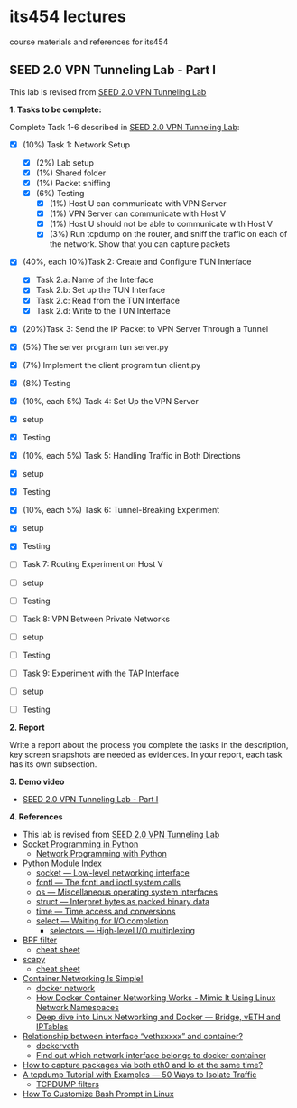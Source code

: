 # its454 lectures

course materials and references for its454

## SEED 2.0 VPN Tunneling Lab - Part I

This lab is revised from [SEED 2.0 VPN Tunneling Lab](https://seedsecuritylabs.org/Labs_20.04/Networking/VPN_Tunnel/)

**1. Tasks to be complete:**

Complete Task 1-6 described in [SEED 2.0 VPN Tunneling Lab](./refs/VPNTunnel.pdf):

- [x] (10%) Task 1: Network Setup
  - [x] (2%) Lab setup
  - [x] (1%) Shared folder
  - [x] (1%) Packet sniffing
  - [x] (6%) Testing
    - [x] (1%) Host U can communicate with VPN Server
    - [x] (1%) VPN Server can communicate with Host V
    - [x] (1%) Host U should not be able to communicate with Host V
    - [x] (3%) Run tcpdump on the router, and sniff the traffic on each of the network. Show that you can capture packets
- [x] (40%, each 10%)Task 2: Create and Configure TUN Interface
  - [x]  Task 2.a: Name of the Interface
  - [x]  Task 2.b: Set up the TUN Interface
  - [x]  Task 2.c: Read from the TUN Interface
  - [x]  Task 2.d: Write to the TUN Interface
- [x]  (20%)Task 3: Send the IP Packet to VPN Server Through a Tunnel
  - [x]  (5%) The server program tun server.py
  - [x]  (7%) Implement the client program tun client.py
  - [x]  (8%) Testing
- [x]  (10%, each 5%) Task 4: Set Up the VPN Server
  - [x]  setup
  - [x]  Testing
- [x]  (10%, each 5%) Task 5: Handling Traffic in Both Directions
  - [x]  setup
  - [x]  Testing
- [x]  (10%, each 5%) Task 6: Tunnel-Breaking Experiment
  - [x]  setup
  - [x]  Testing
- [ ]  Task 7: Routing Experiment on Host V
  - [ ]  setup
  - [ ]  Testing
- [ ]  Task 8: VPN Between Private Networks
  - [ ]  setup
  - [ ]  Testing
- [ ]   Task 9: Experiment with the TAP Interface
  - [ ]  setup
  - [ ]  Testing


**2. Report**

Write a report about the process you complete the tasks in the description, key screen snapshots are needed as evidences. In your report, each task has its own subsection.


**3. Demo video**
* [SEED 2.0 VPN Tunneling Lab - Part I]()

**4. References**
* This lab is revised from [SEED 2.0 VPN Tunneling Lab](https://seedsecuritylabs.org/Labs_20.04/Networking/VPN_Tunnel/)
* [Socket Programming in Python](https://realpython.com/python-sockets/)
  * [Network Programming with Python](https://www.studytonight.com/network-programming-in-python/)
* [Python Module Index](https://docs.python.org/3/py-modindex.html)
  * [socket — Low-level networking interface](https://docs.python.org/3/library/socket.html)
  * [fcntl — The fcntl and ioctl system calls](https://docs.python.org/3/library/fcntl.html)
  * [os — Miscellaneous operating system interfaces](https://docs.python.org/3/library/os.html)
  * [struct — Interpret bytes as packed binary data](https://docs.python.org/3/library/struct.html)
  * [time — Time access and conversions](https://docs.python.org/3/library/time.html)
  * [select — Waiting for I/O completion](https://docs.python.org/3/library/select.html)
    * [selectors — High-level I/O multiplexing](https://docs.python.org/3/library/selectors.html)
* [BPF filter](https://www.kernel.org/doc/html/latest/networking/filter.html)
  * [cheat sheet](https://www.gigamon.com/content/dam/resource-library/english/guide---cookbook/gu-bpf-reference-guide-gigamon-insight.pdf)
* [scapy](https://scapy.net/)
  * [cheat sheet](https://wiki.sans.blue/Tools/pdfs/ScapyCheatSheet_v0.2.pdf)
* [Container Networking Is Simple!](https://iximiuz.com/en/posts/container-networking-is-simple/)
  * [docker network](https://docs.docker.com/network/)
  * [How Docker Container Networking Works - Mimic It Using Linux Network Namespaces](https://dev.to/polarbit/how-docker-container-networking-works-mimic-it-using-linux-network-namespaces-9mj)
  * [Deep dive into Linux Networking and Docker — Bridge, vETH and IPTables](https://medium.com/techlog/diving-into-linux-networking-and-docker-bridge-veth-and-iptables-a05eb27b1e72)
* [Relationship between interface “vethxxxxx” and container?](https://forums.docker.com/t/relationship-between-interface-vethxxxxx-and-container/12872/22)
  * [dockerveth](https://github.com/micahculpepper/dockerveth)
  * [Find out which network interface belongs to docker container](https://stackoverflow.com/questions/37860936/find-out-which-network-interface-belongs-to-docker-container)
* [How to capture packages via both eth0 and lo at the same time?](https://stackoverflow.com/questions/41997895/how-to-capture-packages-via-both-eth0-and-lo-at-the-same-time)
* [A tcpdump Tutorial with Examples — 50 Ways to Isolate Traffic](https://danielmiessler.com/study/tcpdump/)
  * [TCPDUMP filters](http://alumni.cs.ucr.edu/~marios/ethereal-tcpdump.pdf)
* [How To Customize Bash Prompt in Linux](https://phoenixnap.com/kb/change-bash-prompt-linux)